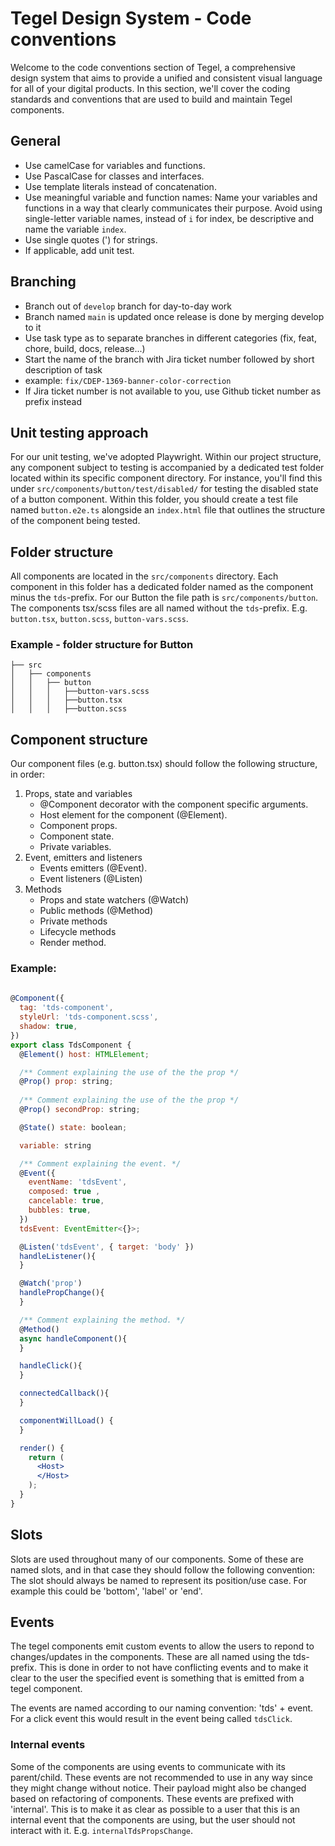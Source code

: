 # Tegel Design System - Code conventions

Welcome to the code conventions section of Tegel, a comprehensive design system that aims to provide a unified and consistent visual language for all of your digital products. In this section, we'll cover the coding standards and conventions that are used to build and maintain Tegel components.

## General
 - Use camelCase for variables and functions.
 - Use PascalCase for classes and interfaces.
 - Use template literals instead of concatenation.
 - Use meaningful variable and function names: Name your variables and functions in a way that clearly communicates their purpose.
Avoid using single-letter variable names, instead of `i` for index, be descriptive and name the variable `index`.
 - Use single quotes (') for strings.
 - If applicable, add unit test. 

## Branching
- Branch out of `develop` branch for day-to-day work
- Branch named `main` is updated once release is done by merging develop to it
- Use task type as to separate branches in different categories (fix, feat, chore, build, docs, release...)
- Start the name of the branch with Jira ticket number followed by short description of task
- example: `fix/CDEP-1369-banner-color-correction`
- If Jira ticket number is not available to you, use Github ticket number as prefix instead

## Unit testing approach

For our unit testing, we've adopted Playwright. Within our project structure, any component subject to testing is accompanied by a dedicated test folder located within its specific component directory. For instance, you'll find this under `src/components/button/test/disabled/` for testing the disabled state of a button component. Within this folder, you should create a test file named `button.e2e.ts` alongside an `index.html` file that outlines the structure of the component being tested.


## Folder structure

All components are located in the `src/components` directory. Each component in this folder has a dedicated folder named as the
component minus the `tds`-prefix. For our Button the file path is `src/components/button`. The components tsx/scss files are 
all named without the `tds`-prefix. E.g. `button.tsx`, `button.scss`, `button-vars.scss`.

### Example - folder structure for Button

```
├── src
│   ├── components
│   │   ├── button
│   │   │   ├──button-vars.scss
│   │   │   ├──button.tsx
│   │   │   ├──button.scss
```


## Component structure

Our component files (e.g. button.tsx) should follow the following structure, in order:

1. Props, state and variables
   - @Component decorator with the component specific arguments.
   - Host element for the component (@Element). 
   - Component props.
   - Component state.
   - Private variables.
2. Event, emitters and listeners
   - Events emitters (@Event).
   - Event listeners (@Listen)
3. Methods
   - Props and state watchers (@Watch)
   - Public methods (@Method)
   - Private methods
   - Lifecycle methods
   - Render method. 



### Example: 
```jsx
 
@Component({
  tag: 'tds-component',
  styleUrl: 'tds-component.scss',
  shadow: true,
})
export class TdsComponent {
  @Element() host: HTMLElement;

  /** Comment explaining the use of the the prop */
  @Prop() prop: string;
 
  /** Comment explaining the use of the the prop */
  @Prop() secondProp: string;

  @State() state: boolean;

  variable: string

  /** Comment explaining the event. */
  @Event({
    eventName: 'tdsEvent',
    composed: true ,
    cancelable: true,
    bubbles: true,
  })
  tdsEvent: EventEmitter<{}>;

  @Listen('tdsEvent', { target: 'body' })
  handleListener(){
  }

  @Watch('prop')
  handlePropChange(){
  }

  /** Comment explaining the method. */
  @Method()
  async handleComponent(){
  }

  handleClick(){
  }

  connectedCallback(){
  }

  componentWillLoad() {
  }

  render() {
    return (
      <Host>
      </Host>
    );
  }
}

```


## Slots

Slots are used throughout many of our components. Some of these are named slots, and in that case they should follow
the following convention: The slot should always be named to represent its position/use case. For example this could be
'bottom', 'label' or 'end'.

## Events
The tegel components emit custom events to allow the users to repond to changes/updates in the components. These are all named using the 
tds-prefix. This is done in order to not have conflicting events and to make it clear to the user the specified event is something that is emitted
from a tegel component.

The events are named according to our naming convention: 'tds' + event. For a click event this would result in the event being called `tdsClick`. 

### Internal events
Some of the components are using events to communicate with its parent/child. These events are not recommended to use in any way since
they might change without notice. Their payload might also be changed based on refactoring of components. These events are prefixed
with 'internal'. This is to make it as clear as possible to a user that this is an internal event that the components are using,
but the user should not interact with it. E.g. `internalTdsPropsChange`.




